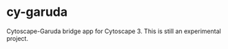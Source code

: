 cy-garuda
=========

Cytoscape-Garuda bridge app for Cytoscape 3.
This is still an experimental project.
